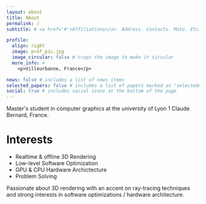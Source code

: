 ```yaml
---
layout: about
title: About
permalink: /
subtitle: # <a href='#'>Affiliations</a>. Address. Contacts. Moto. Etc.

profile:
  align: right
  image: prof_pic.jpg
  image_circular: false # crops the image to make it circular
  more_info: >
    <p>Villeurbanne, France</p>

news: false # includes a list of news items
selected_papers: false # includes a list of papers marked as "selected={true}"
social: true # includes social icons at the bottom of the page
---
```


Master's student in computer graphics at the university of Lyon 1 Claude Bernard, France.

# Interests

- Realtime & offline 3D Rendering
- Low-level Software Optimization
- GPU & CPU Hardware Archictecture
- Problem Solving

Passionate about 3D rendering with an accent on ray-tracing techniques and strong interests in software optimizations / hardware architecture.

